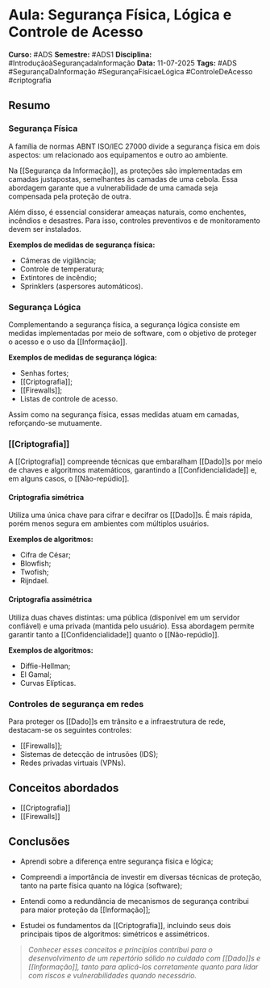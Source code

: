 # Aula: Segurança Física, Lógica e Controle de Acesso

**Curso:** #ADS
**Semestre:** #ADS1
**Disciplina:** #IntroduçãoàSegurançadaInformação
**Data:** 11-07-2025
**Tags:** #ADS #SegurançaDaInformação #SegurançaFísicaeLógica #ControleDeAcesso #criptografia

## Resumo

### Segurança Física

A família de normas ABNT ISO/IEC 27000 divide a segurança física em dois aspectos: um relacionado aos equipamentos e outro ao ambiente.

Na [[Segurança da Informação]], as proteções são implementadas em camadas justapostas, semelhantes às camadas de uma cebola. Essa abordagem garante que a vulnerabilidade de uma camada seja compensada pela proteção de outra.

Além disso, é essencial considerar ameaças naturais, como enchentes, incêndios e desastres. Para isso, controles preventivos e de monitoramento devem ser instalados.

**Exemplos de medidas de segurança física:**

- Câmeras de vigilância;
- Controle de temperatura;
- Extintores de incêndio;
- Sprinklers (aspersores automáticos).

### Segurança Lógica

Complementando a segurança física, a segurança lógica consiste em medidas implementadas por meio de software, com o objetivo de proteger o acesso e o uso da [[Informação]].

**Exemplos de medidas de segurança lógica:**

- Senhas fortes;
- [[Criptografia]];
- [[Firewalls]];
- Listas de controle de acesso.

Assim como na segurança física, essas medidas atuam em camadas, reforçando-se mutuamente.

### [[Criptografia]]

A [[Criptografia]] compreende técnicas que embaralham [[Dado]]s por meio de chaves e algoritmos matemáticos, garantindo a [[Confidencialidade]] e, em alguns casos, o [[Não-repúdio]].

#### Criptografia simétrica

Utiliza uma única chave para cifrar e decifrar os [[Dado]]s. É mais rápida, porém menos segura em ambientes com múltiplos usuários.

**Exemplos de algoritmos:**

- Cifra de César;
- Blowfish;
- Twofish;
- Rijndael.

#### Criptografia assimétrica

Utiliza duas chaves distintas: uma pública (disponível em um servidor confiável) e uma privada (mantida pelo usuário). Essa abordagem permite garantir tanto a [[Confidencialidade]] quanto o [[Não-repúdio]].

**Exemplos de algoritmos:**

- Diffie-Hellman;
- El Gamal;
- Curvas Elípticas.

### Controles de segurança em redes

Para proteger os [[Dado]]s em trânsito e a infraestrutura de rede, destacam-se os seguintes controles:

- [[Firewalls]];
- Sistemas de detecção de intrusões (IDS);
- Redes privadas virtuais (VPNs).

## Conceitos abordados

- [[Criptografia]]
- [[Firewalls]]

## Conclusões

- Aprendi sobre a diferença entre segurança física e lógica;
    
- Compreendi a importância de investir em diversas técnicas de proteção, tanto na parte física quanto na lógica (software);
    
- Entendi como a redundância de mecanismos de segurança contribui para maior proteção da [[Informação]];
    
- Estudei os fundamentos da [[Criptografia]], incluindo seus dois principais tipos de algoritmos: simétricos e assimétricos.

> *Conhecer esses conceitos e princípios contribui para o desenvolvimento de um repertório sólido no cuidado com [[Dado]]s e [[Informação]], tanto para aplicá-los corretamente quanto para lidar com riscos e vulnerabilidades quando necessário.*